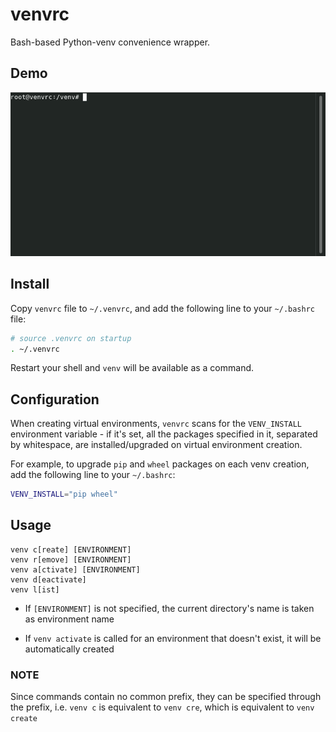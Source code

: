 # venvrc

Bash-based Python-venv convenience wrapper.


## Demo

![](https://github.com/paskozdilar/venvrc/blob/master/venvrc.gif)


## Install

Copy `venvrc` file to `~/.venvrc`, and add the following line to your
`~/.bashrc` file:

```bash
# source .venvrc on startup
. ~/.venvrc
```

Restart your shell and `venv` will be available as a command.


## Configuration

When creating virtual environments, `venvrc` scans for the `VENV_INSTALL`
environment variable - if it's set, all the packages specified in it, separated
by whitespace, are installed/upgraded on virtual environment creation.

For example, to upgrade `pip` and `wheel` packages on each venv creation, add
the following line to your `~/.bashrc`:

```bash
VENV_INSTALL="pip wheel"
```


## Usage

    venv c[reate] [ENVIRONMENT]
    venv r[emove] [ENVIRONMENT]
    venv a[ctivate] [ENVIRONMENT]
    venv d[eactivate]
    venv l[ist]

- If `[ENVIRONMENT]` is not specified, the current directory's name is taken as
environment name

- If `venv activate` is called for an environment that doesn't exist, it will be
automatically created


### NOTE

Since commands contain no common prefix, they can be specified through the
prefix, i.e. `venv c` is equivalent to `venv cre`, which is equivalent to
`venv create`
